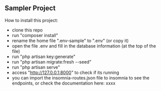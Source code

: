 ## Sampler Project

How to install this project:
- clone this repo
- run "composer install"
- rename the home file ".env-sample" to ".env" (or copy it)
- open the file .env and fill in the database information (at the top of the file)
- run "php artisan key:generate"
- run "php artisan migrate:fresh --seed"
- run "php artisan serve"
- access "http://127.0.0.1:8000" to check if its running
- you can import the insomnia-routes.json file to insomnia to see the endpoints, or check the documentation here: xxxx